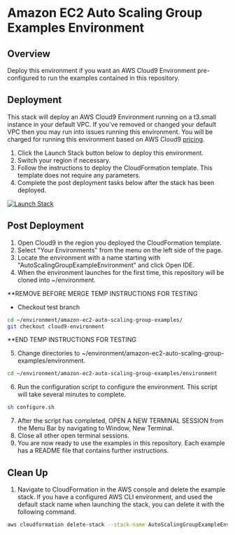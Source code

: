 # Amazon EC2 Auto Scaling Group Examples Environment

## Overview

Deploy this environment if you want an AWS Cloud9 Environment pre-configured to run the examples contained in this repository.

## Deployment

This stack will deploy an AWS Cloud9 Environment running on a t3.small instance in your default VPC. If you've removed or changed your default VPC then you may run into issues running this environment. You will be charged for running this environment based on AWS Cloud9 [pricing](https://aws.amazon.com/cloud9/pricing/).

1. Click the Launch Stack button below to deploy this environment. 
2. Switch your region if necessary. 
3. Follow the instructions to deploy the CloudFormation template. This template does not require any parameters. 
4. Complete the post deployment tasks below after the stack has been deployed. 

[![Launch Stack](https://cdn.rawgit.com/buildkite/cloudformation-launch-stack-button-svg/master/launch-stack.svg)](https://console.aws.amazon.com/cloudformation/home?region=us-west-2#/stacks/new?stackName=AutoScalingGroupExampleEnvironment&templateURL=https://amazon-ec2-auto-scaling-group-examples.s3-us-west-2.amazonaws.com/environment.yaml)

## Post Deployment

1. Open Cloud9 in the region you deployed the CloudFormation template.
2. Select "Your Environments" from the menu on the left side of the page.
3. Locate the environment with a name starting with "AutoScalingGroupExampleEnvironment" and click Open IDE.
4. When the environment launches for the first time, this repository will be cloned into ~/environment.

**REMOVE BEFORE MERGE TEMP INSTRUCTIONS FOR TESTING
* Checkout test branch
```bash
cd ~/environment/amazon-ec2-auto-scaling-group-examples/
git checkout cloud9-environment
```
**END TEMP INSTRUCTIONS FOR TESTING

5. Change directories to ~/environment/amazon-ec2-auto-scaling-group-examples/environment.

```bash
cd ~/environment/amazon-ec2-auto-scaling-group-examples/environment
```
6. Run the configuration script to configure the environment. This script will take several minutes to complete.

```bash
sh configure.sh
```

7. After the script has completed, OPEN A NEW TERMINAL SESSION from the Menu Bar by navigating to Window, New Terminal. 
8. Close all other open terminal sessions.
9. You are now ready to use the examples in this repository. Each example has a README file that contains further instructions.

## Clean Up

1. Navigate to CloudFormation in the AWS console and delete the example stack. If you have a configured AWS CLI environment, and used the default stack name when launching the stack, you can delete it with the following command.

```bash
aws cloudformation delete-stack --stack-name AutoScalingGroupExampleEnvironment
```
